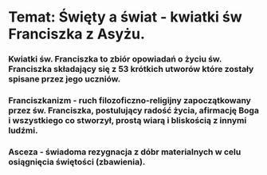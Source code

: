 # Temat: Święty a świat - kwiatki św Franciszka z Asyżu.
### Kwiatki św. Franciszka to zbiór opowiadań o życiu św. Franciszka składający się z 53 krótkich utworów które zostały spisane przez jego uczniów.
### Franciszkanizm - ruch filozoficzno-religijny zapoczątkowany przez św. Franciszka, postulujący radość życia, afirmację Boga i wszystkiego co stworzył, prostą wiarą i bliskością z innymi ludźmi.
### Asceza - świadoma rezygnacja z dóbr materialnych w celu osiągnięcia świętości (zbawienia).
